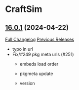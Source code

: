 # CraftSim

## [16.0.1](https://github.com/derfloh205/CraftSim/tree/16.0.1) (2024-04-22)
[Full Changelog](https://github.com/derfloh205/CraftSim/compare/16.0.0...16.0.1) [Previous Releases](https://github.com/derfloh205/CraftSim/releases)

- typo in url  
- Fix/#249 pkg meta urls (#251)  
    * embeds load order  
    * pkgmeta update  
    * version  